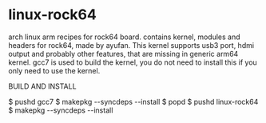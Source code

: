 # linux-rock64
arch linux arm recipes for rock64 board. contains kernel, modules and headers for rock64, made by ayufan.
This kernel supports usb3 port, hdmi output and probably other features, that are missing in generic arm64 kernel.
gcc7 is used to build the kernel, you do not need to install this if you only need to use the kernel.

BUILD AND INSTALL

$ pushd gcc7
$ makepkg --syncdeps --install
$ popd
$ pushd linux-rock64
$ makepkg --syncdeps --install


